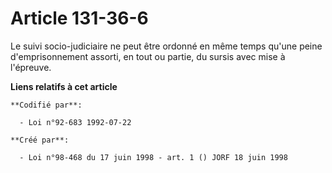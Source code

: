 # Article 131-36-6

Le suivi socio-judiciaire ne peut être ordonné en même temps qu'une peine d'emprisonnement assorti, en tout ou partie, du
sursis avec mise à l'épreuve.

**Liens relatifs à cet article**

	**Codifié par**:

	  - Loi n°92-683 1992-07-22

	**Créé par**:

	  - Loi n°98-468 du 17 juin 1998 - art. 1 () JORF 18 juin 1998
